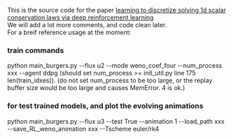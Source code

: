 This is the source code for the paper [learning to discretize solving 1d scalar conservation laws via deep reinforcement learning](https://arxiv.org/abs/1905.11079)  
We will add a lot more comments, and code clean later.  
For a breif reference usage at the moment:

### train commands
python main_burgers.py --flux u2 --mode weno_coef_four --num_process xxx --agent ddpg 
(should set num_process >= init_util.py line 175 len(train_idxes)).
(do not set num_process to be too large, or the replay buffer size would be too large and causes MemError. 4 is ok.)

### for test trained models, and plot the evolving animations
python main_burgers.py --flux u3 --test True --animation 1 --load_path xxx --save_RL_weno_animation xxx --Tscheme euler/rk4


